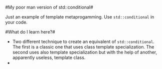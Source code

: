 #My poor man version of std::conditional#

Just an example of template metaprogamming. Use `std::conditional` in your code.

#What do I learn here?#
- Two different technique to create an equivalent of `std::conditional`. The first is a classic one that uses class template specialization. The second uses also template specialization but with the help of another, apparently useless, template class.
- 